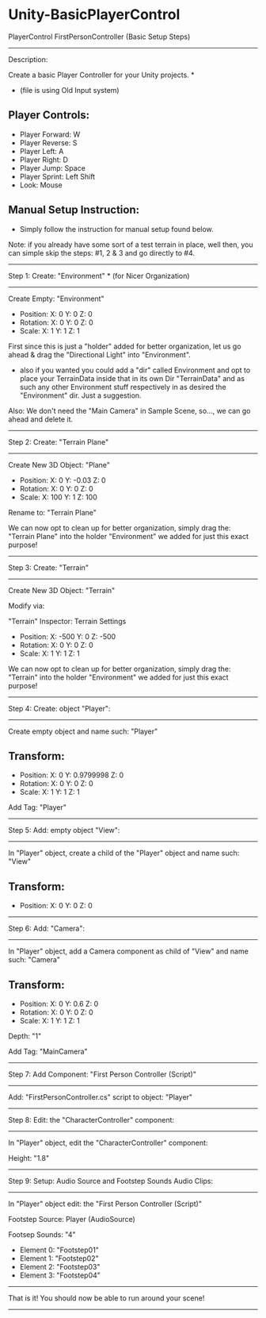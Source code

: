 # Unity-BasicPlayerControl

PlayerControl FirstPersonController (Basic Setup Steps)

-----------------------------------------------------------------------------------

Description:

Create a basic Player Controller for your Unity projects. *

* (file is using Old Input system)


Player Controls:
----------------

* Player Forward:   W
* Player Reverse:   S
* Player Left:      A
* Player Right:     D
* Player Jump:      Space
* Player Sprint:    Left Shift
* Look:             Mouse


Manual Setup Instruction:
-------------------------

* Simply follow the instruction for manual setup found below.

Note: if you already have some sort of a test terrain in place, well then, you
can simple skip the steps: #1, 2 & 3 and go directly to #4.


-----------------------------------------------------------------------------------

Step 1: Create: "Environment" * (for Nicer Organization)

-----------------------------------------------------------------------------------


Create Empty: "Environment"

* Position: X: 0 Y: 0 Z: 0 
* Rotation: X: 0 Y: 0 Z: 0 
* Scale:    X: 1 Y: 1 Z: 1

First since this is just a "holder" added for better organization, let us go
ahead & drag the "Directional Light" into "Environment".

* also if you wanted you could add a "dir" called Environment and opt to place
  your TerrainData inside that in its own Dir "TerrainData" and as such any
  other Environment stuff respectively in as desired the "Environment" dir.
  Just a suggestion.

Also: We don't need the "Main Camera" in Sample Scene, so..., we can go ahead
and delete it.


-----------------------------------------------------------------------------------

Step 2: Create: "Terrain Plane"

-----------------------------------------------------------------------------------


Create New 3D Object: "Plane"

* Position: X: 0   Y: -0.03 Z: 0 
* Rotation: X: 0   Y: 0     Z: 0 
* Scale:    X: 100 Y: 1     Z: 100

Rename to: "Terrain Plane"

We can now opt to clean up for better organization, simply drag the:
"Terrain Plane" into the holder "Environment" we added for just this exact
 purpose!


-----------------------------------------------------------------------------------

Step 3: Create: "Terrain"

-----------------------------------------------------------------------------------


Create New 3D Object: "Terrain"

Modify via:

"Terrain" Inspector: Terrain Settings

* Position: X: -500 Y: 0 Z: -500 
* Rotation: X: 0     Y: 0 Z: 0 
* Scale:    X: 1     Y: 1 Z: 1

We can now opt to clean up for better organization, simply drag the:
"Terrain" into the holder "Environment" we added for just this exact purpose!


-----------------------------------------------------------------------------------

Step 4: Create: object "Player":

-----------------------------------------------------------------------------------


Create empty object and name such: "Player"

Transform: 
----------

* Position: X: 0 Y: 0.9799998 Z: 0 
* Rotation: X: 0 Y: 0  Z: 0 
* Scale:    X: 1 Y: 1  Z: 1

Add Tag: "Player"


-----------------------------------------------------------------------------------

Step 5: Add: empty object "View":

-----------------------------------------------------------------------------------


In "Player" object, create a child of the "Player" object and name
such: "View"

Transform:
----------

* Position: X: 0 Y: 0 Z: 0


-----------------------------------------------------------------------------------

Step 6: Add: "Camera":

-----------------------------------------------------------------------------------

In "Player" object, add a Camera component as child of "View" and name
such: "Camera"

Transform: 
----------

* Position: X: 0 Y: 0.6 Z: 0 
* Rotation: X: 0 Y: 0   Z: 0 
* Scale:    X: 1 Y: 1   Z: 1

Depth: "1" 

Add Tag: "MainCamera"


-----------------------------------------------------------------------------------

Step 7: Add Component: "First Person Controller (Script)"

-----------------------------------------------------------------------------------


Add: "FirstPersonController.cs" script to object: "Player"


-----------------------------------------------------------------------------------

Step 8: Edit: the "CharacterController" component:

-----------------------------------------------------------------------------------


In "Player" object, edit the "CharacterController" component:

Height: "1.8"


-----------------------------------------------------------------------------------

Step 9: Setup: Audio Source and Footstep Sounds Audio Clips:

-----------------------------------------------------------------------------------

In "Player" object edit: the "First Person Controller (Script)"

Footstep Source: Player (AudioSource)

Footsep Sounds: "4"

* Element 0: "Footstep01"
* Element 1: "Footstep02"
* Element 2: "Footstep03"
* Element 3: "Footstep04"


-----------------------------------------------------------------------------------

That is it! You should now be able to run around your scene!

-----------------------------------------------------------------------------------


